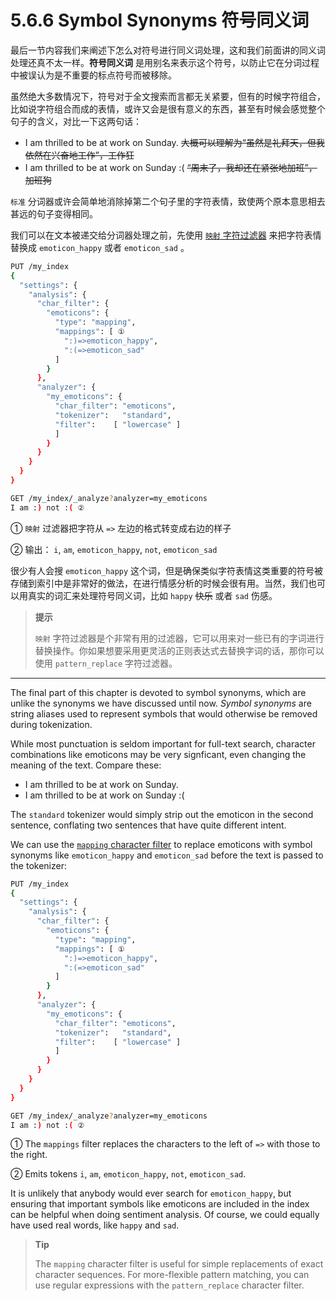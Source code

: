 # 5.6.6 Symbol Synonyms 符号同义词

最后一节内容我们来阐述下怎么对符号进行同义词处理，这和我们前面讲的同义词处理还真不太一样。**符号同义词** 是用别名来表示这个符号，以防止它在分词过程中被误认为是不重要的标点符号而被移除。

虽然绝大多数情况下，符号对于全文搜索而言都无关紧要，但有的时候字符组合，比如说字符组合而成的表情，或许又会是很有意义的东西，甚至有时候会感觉整个句子的含义，对比一下这两句话：

  * I am thrilled to be at work on Sunday. ~~大概可以理解为“虽然是礼拜天，但我依然在兴奋地工作”，工作狂~~
  * I am thrilled to be at work on Sunday :( ~~“周末了，我却还在紧张地加班”，加班狗~~

`标准` 分词器或许会简单地消除掉第二个句子里的字符表情，致使两个原本意思相去甚远的句子变得相同。

我们可以在文本被递交给分词器处理之前，先使用 [`映射` 字符过滤器](https://www.elastic.co/guide/en/elasticsearch/reference/current/analysis-mapping-charfilter.html) 来把字符表情替换成 `emoticon_happy` 或者 `emoticon_sad` 。

```bash
PUT /my_index
{
  "settings": {
    "analysis": {
      "char_filter": {
        "emoticons": {
          "type": "mapping",
          "mappings": [ ①
            ":)=>emoticon_happy",
            ":(=>emoticon_sad"
          ]
        }
      },
      "analyzer": {
        "my_emoticons": {
          "char_filter": "emoticons",
          "tokenizer":   "standard",
          "filter":    [ "lowercase" ]
          ]
        }
      }
    }
  }
}

GET /my_index/_analyze?analyzer=my_emoticons
I am :) not :( ②
```

① `映射` 过滤器把字符从 `=>` 左边的格式转变成右边的样子

② 输出： `i`, `am`, `emoticon_happy`, `not`, `emoticon_sad`

很少有人会搜 `emoticon_happy` 这个词，但是确保类似字符表情这类重要的符号被存储到索引中是非常好的做法，在进行情感分析的时候会很有用。当然，我们也可以用真实的词汇来处理符号同义词，比如 `happy` ~~快乐~~ 或者 `sad` 伤感。

> **提示**
> 
> `映射` 字符过滤器是个非常有用的过滤器，它可以用来对一些已有的字词进行替换操作。你如果想要采用更灵活的正则表达式去替换字词的话，那你可以使用 `pattern_replace` 字符过滤器。

***

The final part of this chapter is devoted to symbol synonyms, which are unlike the synonyms we have discussed until now. *Symbol synonyms* are string aliases used to represent symbols that would otherwise be removed during tokenization.

While most punctuation is seldom important for full-text search, character combinations like emoticons may be very signficant, even changing the meaning of the text. Compare these:

  * I am thrilled to be at work on Sunday.
  * I am thrilled to be at work on Sunday :(
  
The `standard` tokenizer would simply strip out the emoticon in the second sentence, conflating two sentences that have quite different intent.

We can use the [`mapping` character filter](https://www.elastic.co/guide/en/elasticsearch/reference/current/analysis-mapping-charfilter.html) to replace emoticons with symbol synonyms like `emoticon_happy` and `emoticon_sad` before the text is passed to the tokenizer:

```bash
PUT /my_index
{
  "settings": {
    "analysis": {
      "char_filter": {
        "emoticons": {
          "type": "mapping",
          "mappings": [ ①
            ":)=>emoticon_happy",
            ":(=>emoticon_sad"
          ]
        }
      },
      "analyzer": {
        "my_emoticons": {
          "char_filter": "emoticons",
          "tokenizer":   "standard",
          "filter":    [ "lowercase" ]
          ]
        }
      }
    }
  }
}

GET /my_index/_analyze?analyzer=my_emoticons
I am :) not :( ②
```

① The `mappings` filter replaces the characters to the left of `=>` with those to the right.

② Emits tokens `i`, `am`, `emoticon_happy`, `not`, `emoticon_sad`.

It is unlikely that anybody would ever search for `emoticon_happy`, but ensuring that important symbols like emoticons are included in the index can be helpful when doing sentiment analysis. Of course, we could equally have used real words, like `happy` and `sad`.

> **Tip**
> 
> The `mapping` character filter is useful for simple replacements of exact character sequences. For more-flexible pattern matching, you can use regular expressions with the `pattern_replace` character filter.